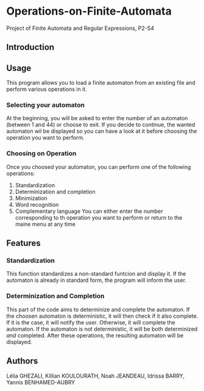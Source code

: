 # Operations-on-Finite-Automata
Project of Finite Automata and Regular Expressions, P2-S4


## Introduction 



## Usage

This program allows you to load a finite automaton from an existing file and perform various operations in it.

### Selecting your automaton
At the beginning, you will be asked to enter the number of an automaton (between 1 and 44) or choose to exit. If you decide to continue, the wanted automaton wil be displayed so you can have a look at it before choosing the operation you want to perform.

### Choosing on Operation
Once you choosed your automaton, you can perform one of the following operations: 
  1. Standardization
  2. Determinization and completion
  3. Minimization
  4. Word recognition
  5. Complementary language
You can either enter the number corresponding to th operation you want to perform or return to the maine menu at any time

## Features
### Standardization
This function standardizes a non-standard funtcion and display it. If the automaton is already in standard form, the program will inform the user.

### Determinization and Completion
This part of the code aims to determinize and complete the automaton. If the choosen automaton is deterministic, it will then check if it also complete. If it is the case, it will notify the user. Otherwise, it will complete the automaton. If the automaton is not deterministic, it will be both determinized *and* completed. After these operations, the resulting automaton will be displayed.



## Authors
Lélia GHEZALI, Killian KOULOURATH, Noah JEANDEAU, Idrissa BARRY, Yannis BENHAMED-AUBRY

